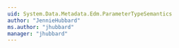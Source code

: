 ```yaml
---
uid: System.Data.Metadata.Edm.ParameterTypeSemantics
author: "JennieHubbard"
ms.author: "jhubbard"
manager: "jhubbard"
---
```

